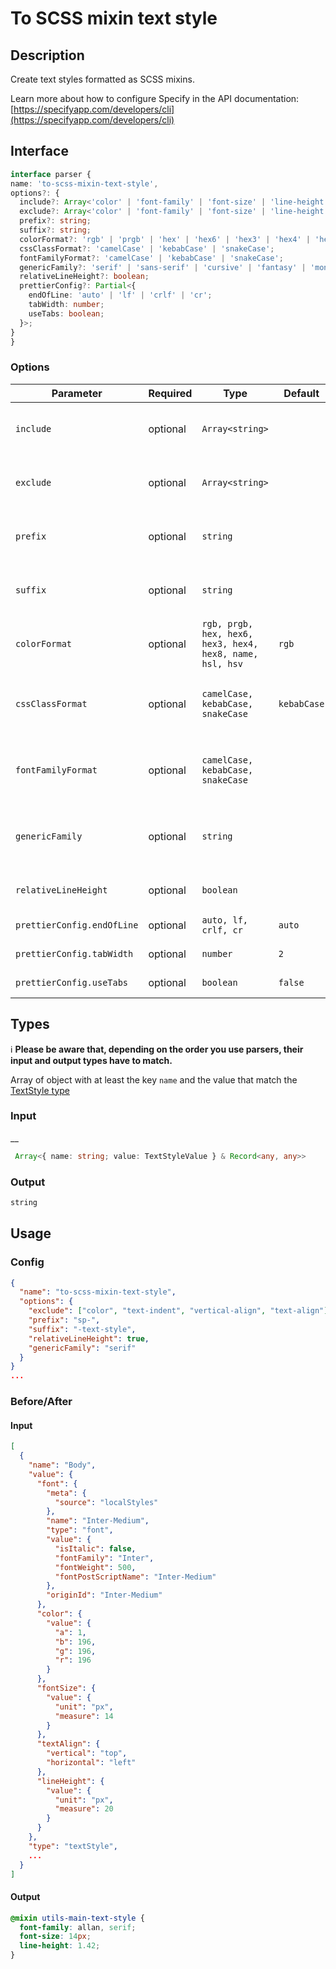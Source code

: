 # To SCSS mixin text style

## Description

Create text styles formatted as SCSS mixins.

Learn more about how to configure Specify in the API documentation: [https://specifyapp.com/developers/cli](https://specifyapp.com/developers/cli)

## Interface

  ```ts
interface parser {
  name: 'to-scss-mixin-text-style',
  options?: {
    include?: Array<'color' | 'font-family' | 'font-size' | 'line-height' | 'letter-spacing' | 'text-align' | 'vertical-align' | 'text-transform' | 'font-variant' | 'text-decoration' | 'text-indent' | 'font' | 'fontSize' | 'lineHeight' | 'letterSpacing' | 'textAlign' | 'textTransform' | 'fontVariant' | 'textDecoration' | 'textIndent'>,
    exclude?: Array<'color' | 'font-family' | 'font-size' | 'line-height' | 'letter-spacing' | 'text-align' | 'vertical-align' | 'text-transform' | 'font-variant' | 'text-decoration' | 'text-indent' | 'font' | 'fontSize' | 'lineHeight' | 'letterSpacing' | 'textAlign' | 'textTransform' | 'fontVariant' | 'textDecoration' | 'textIndent'>,
    prefix?: string;
    suffix?: string;
    colorFormat?: 'rgb' | 'prgb' | 'hex' | 'hex6' | 'hex3' | 'hex4' | 'hex8' | 'name' | 'hsl' | 'hsv';
    cssClassFormat?: 'camelCase' | 'kebabCase' | 'snakeCase';
    fontFamilyFormat?: 'camelCase' | 'kebabCase' | 'snakeCase';
    genericFamily?: 'serif' | 'sans-serif' | 'cursive' | 'fantasy' | 'monospace';
    relativeLineHeight?: boolean;
    prettierConfig?: Partial<{
      endOfLine: 'auto' | 'lf' | 'crlf' | 'cr';
      tabWidth: number;
      useTabs: boolean;
    }>;
  }
}
```

### Options
| Parameter                  | Required   | Type                                                     | Default     | Description                                                                    |
| -------------------------- | ---------- | -------------------------------------------------------- | ----------- | ------------------------------------------------------------------------------ |
| `include`                  | optional   | `Array<string>`                                          |             | List of properties to include in css classes                                   |
| `exclude`                  | optional   | `Array<string>`                                          |             | List of properties to exclude in css classes                                   |
| `prefix`                   | optional   | `string`                                                 |             | A string will be append before the css class name                              |
| `suffix`                   | optional   | `string`                                                 |             | A string will be append after the css class name                               |
| `colorFormat`              | optional   | `rgb, prgb, hex, hex6, hex3, hex4, hex8, name, hsl, hsv` | `rgb`       | A color format applied when a text style include a color                       |
| `cssClassFormat`           | optional   | `camelCase, kebabCase, snakeCase`                        | `kebabCase` | The lodash function used to normalize the css class name                       |
| `fontFamilyFormat`         | optional   | `camelCase, kebabCase, snakeCase`                        |             | The lodash function used to normalize the font family value                    |
| `genericFamily`            | optional   | `string`                                                 |             | The generic font family will be applied after the main font family             |
| `relativeLineHeight`       | optional   | `boolean`                                                |             | Convert line height to relative value                                          |
| `prettierConfig.endOfLine` | optional   | `auto, lf, crlf, cr`                                     | `auto`      | [Prettier documentation](https://prettier.io/docs/en/options.html#end-of-line) |
| `prettierConfig.tabWidth`  | optional   | `number`                                                 | `2`         | [Prettier documentation](https://prettier.io/docs/en/options.html#tab-width)   |
| `prettierConfig.useTabs`   | optional   | `boolean`                                                | `false`     | [Prettier documentation](https://prettier.io/docs/en/options.html#tabs)        |

## Types

ℹ️ **Please be aware that, depending on the order you use parsers, their input and output types have to match.**

Array of object with at least the key `name` and the value that match the [TextStyle type](https://github.com/Specifyapp/parsers/blob/master/types/tokens/TextStyle.ts#L70)

### Input
__

```ts
 Array<{ name: string; value: TextStyleValue } & Record<any, any>>
```

### Output

```ts
string
```

## Usage
### Config

```json
{
  "name": "to-scss-mixin-text-style",
  "options": {
    "exclude": ["color", "text-indent", "vertical-align", "text-align"],
    "prefix": "sp-",
    "suffix": "-text-style",
    "relativeLineHeight": true,
    "genericFamily": "serif"
  }
}
...
```
### Before/After

#### Input

```json
[
  {
    "name": "Body",
    "value": {
      "font": {
        "meta": {
          "source": "localStyles"
        },
        "name": "Inter-Medium",
        "type": "font",
        "value": {
          "isItalic": false,
          "fontFamily": "Inter",
          "fontWeight": 500,
          "fontPostScriptName": "Inter-Medium"
        },
        "originId": "Inter-Medium"
      },
      "color": {
        "value": {
          "a": 1,
          "b": 196,
          "g": 196,
          "r": 196
        }
      },
      "fontSize": {
        "value": {
          "unit": "px",
          "measure": 14
        }
      },
      "textAlign": {
        "vertical": "top",
        "horizontal": "left"
      },
      "lineHeight": {
        "value": {
          "unit": "px",
          "measure": 20
        }
      }
    },
    "type": "textStyle",
    ...
  }
]
```
#### Output

```scss
@mixin utils-main-text-style {
  font-family: allan, serif;
  font-size: 14px;
  line-height: 1.42;
}
```